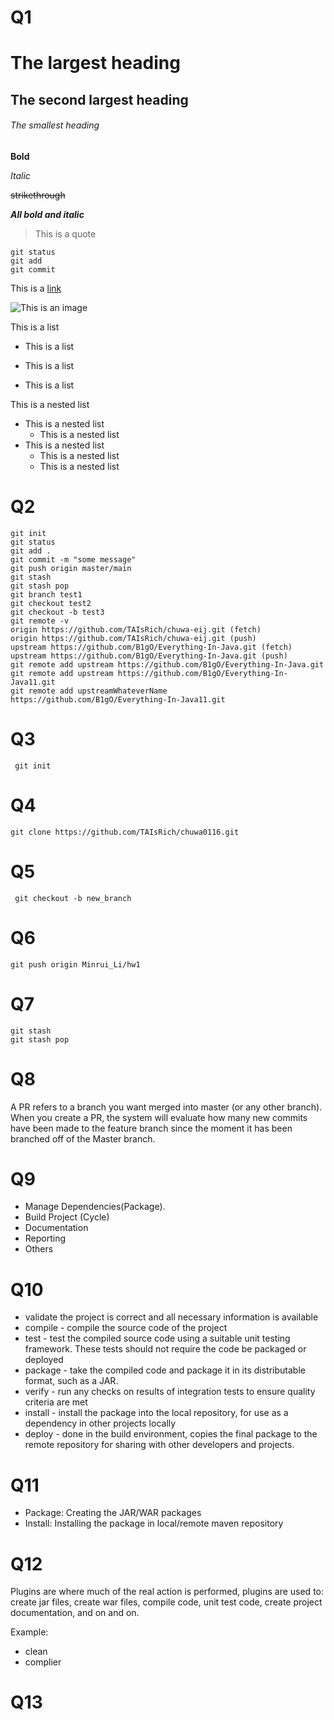 # Q1

# The largest heading

## The second largest heading

###### The smallest heading

**Bold**

*Italic*

~~strikethrough~~

***All bold and italic***

> This is a quote

```
git status
git add
git commit
```

This is a [link](www.google.com)

![This is an image](https://myoctocat.com/assets/images/base-octocat.svg)

This is a list

- This is a list

- This is a list

- This is a list

This is a nested list 

- This is a nested list
  - This is a nested list
- This is a nested list
  - This is a nested list
  - This is a nested list

# Q2

```
git init 
git status
git add .
git commit -m "some message"
git push origin master/main
git stash
git stash pop
git branch test1
git checkout test2
git checkout -b test3
git remote -v
origin https://github.com/TAIsRich/chuwa-eij.git (fetch)
origin https://github.com/TAIsRich/chuwa-eij.git (push)
upstream https://github.com/B1gO/Everything-In-Java.git (fetch)
upstream https://github.com/B1gO/Everything-In-Java.git (push)
git remote add upstream https://github.com/B1gO/Everything-In-Java.git
git remote add upstream https://github.com/B1gO/Everything-In-Java11.git
git remote add upstreamWhateverName https://github.com/B1gO/Everything-In-Java11.git
```

# Q3

``` git init```

# Q4

```git clone https://github.com/TAIsRich/chuwa0116.git```

# Q5

``` git checkout -b new_branch```

# Q6

```git push origin Minrui_Li/hw1```

# Q7

```
git stash
git stash pop
```

# Q8

A PR refers to a branch you want merged into master (or any other branch). When you create a PR, the system will evaluate how many new commits have been made to the feature branch since the moment it has been branched off of the Master branch.

# Q9

- Manage Dependencies(Package).
- Build Project (Cycle)
- Documentation
- Reporting
- Others

# Q10

- validate the project is correct and all necessary information is available
- compile - compile the source code of the project
- test - test the compiled source code using a suitable unit testing framework. These tests should not require the code be packaged or deployed
- package - take the compiled code and package it in its distributable format, such as a JAR.
- verify - run any checks on results of integration tests to ensure quality criteria are met
- install - install the package into the local repository, for use as a dependency in other projects locally
- deploy - done in the build environment, copies the final package to the remote repository for sharing with other developers and projects.

# Q11

- Package: Creating the JAR/WAR packages
- Install: Installing the package in local/remote maven repository

# Q12

Plugins are where much of the real action is performed, plugins are used to: create jar files, create war files, compile code, unit test code, create project documentation, and on and on.

Example: 

- clean
- complier

# Q13
